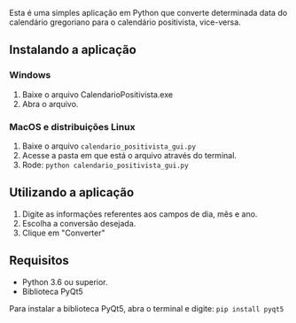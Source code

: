 Esta é uma simples aplicação em Python que converte determinada data do calendário gregoriano para o calendário positivista, vice-versa.

## Instalando a aplicação

### Windows
1. Baixe o arquivo CalendarioPositivista.exe
2. Abra o arquivo.

### MacOS e distribuições Linux
1. Baixe o arquivo `calendario_positivista_gui.py`
2. Acesse a pasta em que está o arquivo através do terminal.
3. Rode:
   `python calendario_positivista_gui.py`

## Utilizando a aplicação

1. Digite as informações referentes aos campos de dia, mês e ano.
2. Escolha a conversão desejada.
3. Clique em "Converter"

## Requisitos
* Python 3.6 ou superior.
* Biblioteca PyQt5

Para instalar a biblioteca PyQt5, abra o terminal e digite: `pip install pyqt5`

